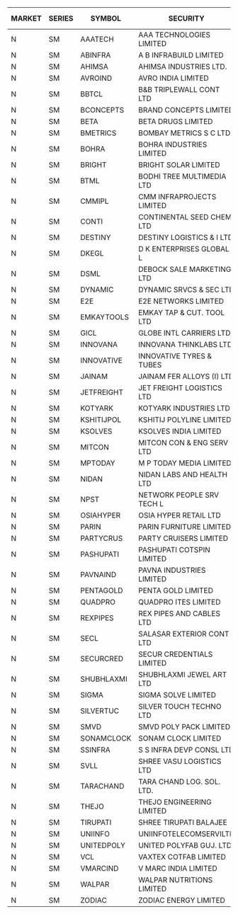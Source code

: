 


| MARKET | SERIES | SYMBOL | SECURITY | PREV CL PR | OPEN PRICE | HIGH PRICE | LOW PRICE | CLOSE PRICE | NET TRDVAL | NET TRDQTY | CORP IND | HI 52 WK | LO 52 WK |
| ----- | ----- | ----- | ----- | ----- | ----- | ----- | ----- | ----- | ----- | ----- | ----- | ----- | ----- |
| N | SM | AAATECH | AAA TECHNOLOGIES LIMITED | 64.00 | 63.00 | 63.00 | 62.00 | 62.00 | 561150.00 | 9000 |  | 72.45 | 42.00 |
| N | SM | ABINFRA | A B INFRABUILD LIMITED | 6.35 | 6.10 | 6.10 | 6.10 | 6.10 | 24400.00 | 4000 |  | 11.15 | 5.00 |
| N | SM | AHIMSA | AHIMSA INDUSTRIES LTD. | 23.25 | 21.00 | 21.00 | 21.00 | 21.00 | 126000.00 | 6000 |  | 23.25 | 16.00 |
| N | SM | AVROIND | AVRO INDIA LIMITED | 90.40 | 94.90 | 94.90 | 94.90 | 94.90 | 189800.00 | 2000 |  | 94.90 | 35.00 |
| N | SM | BBTCL | B&B TRIPLEWALL CONT LTD | 162.25 | 170.35 | 170.35 | 163.00 | 170.35 | 11710050.00 | 69000 |  | 170.35 | 39.50 |
| N | SM | BCONCEPTS | BRAND CONCEPTS LIMITED | 41.35 | 40.35 | 43.40 | 40.35 | 43.30 | 1285350.00 | 30000 |  | 48.00 | 14.55 |
| N | SM | BETA | BETA DRUGS LIMITED | 624.00 | 636.45 | 660.00 | 618.00 | 625.00 | 9262080.00 | 14400 |  | 665.00 | 104.80 |
| N | SM | BMETRICS | BOMBAY METRICS S C LTD | 130.80 | 130.80 | 130.80 | 130.80 | 130.80 | 156960.00 | 1200 |  | 144.10 | 117.90 |
| N | SM | BOHRA | BOHRA INDUSTRIES LIMITED | 4.25 | 4.45 | 4.45 | 4.45 | 4.45 | 8900.00 | 2000 |  | 7.25 | 1.05 |
| N | SM | BRIGHT | BRIGHT SOLAR LIMITED | 5.00 | 5.00 | 5.10 | 5.00 | 5.00 | 1343400.00 | 267000 |  | 15.55 | 4.60 |
| N | SM | BTML | BODHI TREE MULTIMEDIA LTD | 146.05 | 148.00 | 148.00 | 148.00 | 148.00 | 177600.00 | 1200 |  | 155.55 | 64.05 |
| N | SM | CMMIPL | CMM INFRAPROJECTS LIMITED | 12.10 | 12.50 | 12.50 | 12.50 | 12.50 | 37500.00 | 3000 |  | 21.05 | 2.80 |
| N | SM | CONTI | CONTINENTAL SEED CHEM LTD | 6.85 | 6.90 | 7.15 | 6.90 | 7.15 | 116988.30 | 16665 |  | 10.85 | 5.20 |
| N | SM | DESTINY | DESTINY LOGISTICS & I LTD | 9.45 | 9.50 | 10.30 | 9.50 | 10.20 | 481500.00 | 48000 |  | 15.35 | 9.35 |
| N | SM | DKEGL | D K ENTERPRISES GLOBAL L | 42.50 | 42.05 | 43.00 | 42.05 | 42.50 | 896100.00 | 21000 |  | 50.40 | 35.10 |
| N | SM | DSML | DEBOCK SALE MARKETING LTD | 93.80 | 97.80 | 98.40 | 95.00 | 98.20 | 2905200.00 | 30000 |  | 108.40 | 5.75 |
| N | SM | DYNAMIC | DYNAMIC SRVCS & SEC LTD | 42.60 | 42.60 | 49.80 | 38.55 | 46.20 | 6820500.00 | 150000 |  | 49.80 | 35.00 |
| N | SM | E2E | E2E NETWORKS LIMITED | 61.60 | 59.35 | 62.00 | 59.00 | 60.00 | 835500.00 | 14000 |  | 65.00 | 35.55 |
| N | SM | EMKAYTOOLS | EMKAY TAP & CUT. TOOL LTD | 245.00 | 257.00 | 257.00 | 250.00 | 250.00 | 914400.00 | 3600 |  | 257.00 | 77.50 |
| N | SM | GICL | GLOBE INTL CARRIERS LTD | 19.80 | 20.75 | 20.75 | 20.75 | 20.75 | 466875.00 | 22500 |  | 21.75 | 16.90 |
| N | SM | INNOVANA | INNOVANA THINKLABS LTD. | 250.35 | 253.00 | 258.85 | 251.40 | 257.85 | 1274100.00 | 5000 |  | 258.85 | 70.25 |
| N | SM | INNOVATIVE | INNOVATIVE TYRES & TUBES | 8.35 | 8.75 | 8.75 | 8.75 | 8.75 | 105000.00 | 12000 |  | 20.45 | 6.65 |
| N | SM | JAINAM | JAINAM FER ALLOYS (I) LTD | 89.20 | 88.55 | 88.55 | 88.50 | 88.50 | 531100.00 | 6000 |  | 107.75 | 69.70 |
| N | SM | JETFREIGHT | JET FREIGHT LOGISTICS LTD | 44.20 | 46.40 | 46.40 | 46.40 | 46.40 | 185600.00 | 4000 |  | 56.65 | 13.25 |
| N | SM | KOTYARK | KOTYARK INDUSTRIES LTD | 96.60 | 96.00 | 96.00 | 86.95 | 87.25 | 8998200.00 | 102000 |  | 112.60 | 67.90 |
| N | SM | KSHITIJPOL | KSHITIJ POLYLINE LIMITED | 33.20 | 31.75 | 31.75 | 31.75 | 31.75 | 444436.50 | 13998 |  | 45.65 | 19.85 |
| N | SM | KSOLVES | KSOLVES INDIA LIMITED | 329.60 | 340.40 | 355.00 | 329.30 | 345.35 | 18514060.00 | 54000 |  | 1718.20 | 295.00 |
| N | SM | MITCON | MITCON CON & ENG SERV LTD | 53.00 | 50.70 | 52.50 | 50.50 | 51.35 | 2164900.00 | 42000 |  | 64.95 | 33.10 |
| N | SM | MPTODAY | M P TODAY MEDIA LIMITED | 30.70 | 29.90 | 32.15 | 29.20 | 32.10 | 555500.00 | 18000 |  | 32.15 | 11.30 |
| N | SM | NIDAN | NIDAN LABS AND HEALTH LTD | 58.90 | 60.85 | 60.85 | 58.10 | 60.30 | 2812700.00 | 47000 |  | 70.70 | 51.60 |
| N | SM | NPST | NETWORK PEOPLE SRV TECH L | 63.00 | 61.70 | 61.70 | 61.70 | 61.70 | 98720.00 | 1600 |  | 78.00 | 49.05 |
| N | SM | OSIAHYPER | OSIA HYPER RETAIL LTD | 193.50 | 172.65 | 186.80 | 172.60 | 181.00 | 494940.00 | 2800 |  | 257.00 | 117.00 |
| N | SM | PARIN | PARIN FURNITURE LIMITED | 61.00 | 71.00 | 71.00 | 71.00 | 71.00 | 142000.00 | 2000 |  | 71.00 | 44.00 |
| N | SM | PARTYCRUS | PARTY CRUISERS LIMITED | 53.70 | 56.00 | 56.35 | 55.00 | 56.20 | 8378800.00 | 150000 |  | 56.35 | 16.50 |
| N | SM | PASHUPATI | PASHUPATI COTSPIN LIMITED | 79.85 | 80.00 | 80.00 | 80.00 | 80.00 | 128000.00 | 1600 |  | 99.00 | 50.00 |
| N | SM | PAVNAIND | PAVNA INDUSTRIES LIMITED | 217.00 | 210.00 | 217.00 | 210.00 | 216.95 | 515160.00 | 2400 |  | 225.00 | 165.05 |
| N | SM | PENTAGOLD | PENTA GOLD LIMITED | 102.30 | 103.00 | 105.00 | 103.00 | 105.00 | 1569000.00 | 15000 |  | 115.00 | 31.35 |
| N | SM | QUADPRO | QUADPRO ITES LIMITED | 14.85 | 14.80 | 14.80 | 14.80 | 14.80 | 88800.00 | 6000 |  | 18.80 | 11.25 |
| N | SM | REXPIPES | REX PIPES AND CABLES LTD | 50.10 | 49.20 | 49.20 | 49.10 | 49.10 | 393200.00 | 8000 |  | 64.35 | 26.00 |
| N | SM | SECL | SALASAR EXTERIOR CONT LTD | 38.00 | 36.10 | 36.10 | 36.10 | 36.10 | 108300.00 | 3000 |  | 48.55 | 9.90 |
| N | SM | SECURCRED | SECUR CREDENTIALS LIMITED | 50.10 | 52.00 | 52.60 | 52.00 | 52.60 | 598800.00 | 11400 |  | 52.60 | 12.00 |
| N | SM | SHUBHLAXMI | SHUBHLAXMI JEWEL ART LTD | 14.65 | 14.00 | 15.35 | 14.00 | 14.00 | 103350.00 | 7000 |  | 26.80 | 11.20 |
| N | SM | SIGMA | SIGMA SOLVE LIMITED | 562.80 | 571.00 | 590.90 | 565.00 | 586.80 | 16975170.00 | 29400 |  | 590.90 | 33.80 |
| N | SM | SILVERTUC | SILVER TOUCH TECHNO LTD | 155.00 | 155.00 | 156.00 | 150.00 | 150.00 | 928950.00 | 6000 |  | 194.80 | 72.00 |
| N | SM | SMVD | SMVD POLY PACK LIMITED | 21.45 | 21.85 | 22.05 | 21.85 | 22.00 | 175500.00 | 8000 |  | 24.40 | 7.40 |
| N | SM | SONAMCLOCK | SONAM CLOCK LIMITED | 69.25 | 67.45 | 67.45 | 63.70 | 67.25 | 595200.00 | 9000 |  | 70.20 | 39.00 |
| N | SM | SSINFRA | S S INFRA DEVP CONSL LTD | 8.60 | 9.00 | 9.00 | 8.60 | 8.60 | 52800.00 | 6000 |  | 11.65 | 6.75 |
| N | SM | SVLL | SHREE VASU LOGISTICS LTD | 107.00 | 107.00 | 107.00 | 107.00 | 107.00 | 107000.00 | 1000 |  | 107.00 | 76.00 |
| N | SM | TARACHAND | TARA CHAND LOG. SOL. LTD. | 42.45 | 42.60 | 42.85 | 42.45 | 42.65 | 341100.00 | 8000 |  | 52.35 | 26.00 |
| N | SM | THEJO | THEJO ENGINEERING LIMITED | 1078.50 | 1108.90 | 1139.95 | 1099.00 | 1126.25 | 4502437.50 | 4050 |  | 3950.00 | 826.00 |
| N | SM | TIRUPATI | SHREE TIRUPATI BALAJEE | 42.10 | 44.20 | 44.20 | 42.20 | 42.20 | 922200.00 | 21000 |  | 72.25 | 26.05 |
| N | SM | UNIINFO | UNIINFOTELECOMSERVILTD | 37.00 | 38.60 | 38.60 | 38.60 | 38.60 | 77200.00 | 2000 |  | 38.60 | 15.50 |
| N | SM | UNITEDPOLY | UNITED POLYFAB GUJ. LTD. | 15.80 | 15.05 | 15.05 | 15.05 | 15.05 | 1760850.00 | 117000 |  | 59.75 | 8.20 |
| N | SM | VCL | VAXTEX COTFAB LIMITED | 127.50 | 129.00 | 129.00 | 129.00 | 129.00 | 193500.00 | 1500 |  | 129.00 | 17.00 |
| N | SM | VMARCIND | V MARC INDIA LIMITED | 29.50 | 30.00 | 31.95 | 30.00 | 31.95 | 185850.00 | 6000 |  | 45.00 | 25.35 |
| N | SM | WALPAR | WALPAR NUTRITIONS LIMITED | 30.50 | 30.40 | 30.40 | 30.40 | 30.40 | 60800.00 | 2000 |  | 51.50 | 28.95 |
| N | SM | ZODIAC | ZODIAC ENERGY LIMITED | 26.50 | 27.80 | 27.80 | 27.80 | 27.80 | 556000.00 | 20000 |  | 32.60 | 12.25 |



